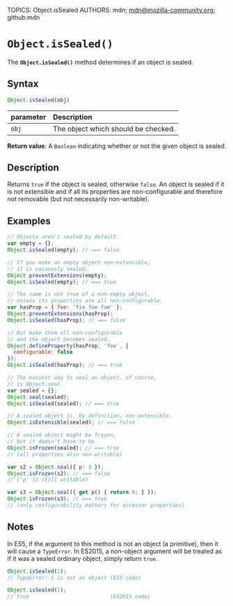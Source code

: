 TOPICS: Object.isSealed
AUTHORS: mdn; mdn@mozilla-community.org; github:mdn

# `Object.isSealed()`

The **`Object.isSealed()`** method determines if an object is sealed.

## Syntax

```javascript
Object.isSealed(obj)
```

| parameter | Description |
| :-- | :-- |
| `obj` | The object which should be checked. |

**Return value**: A `Boolean` indicating whether or not the given object is sealed.

## Description

Returns `true` if the object is sealed, otherwise `false`. An object is sealed if it is not
extensible and if all its properties are non-configurable and therefore not removable
(but not necessarily non-writable).

## Examples

```javascript
// Objects aren't sealed by default.
var empty = {};
Object.isSealed(empty); // === false

// If you make an empty object non-extensible,
// it is vacuously sealed.
Object.preventExtensions(empty);
Object.isSealed(empty); // === true

// The same is not true of a non-empty object,
// unless its properties are all non-configurable.
var hasProp = { fee: 'fie foe fum' };
Object.preventExtensions(hasProp);
Object.isSealed(hasProp); // === false

// But make them all non-configurable
// and the object becomes sealed.
Object.defineProperty(hasProp, 'fee', {
  configurable: false
});
Object.isSealed(hasProp); // === true

// The easiest way to seal an object, of course,
// is Object.seal.
var sealed = {};
Object.seal(sealed);
Object.isSealed(sealed); // === true

// A sealed object is, by definition, non-extensible.
Object.isExtensible(sealed); // === false

// A sealed object might be frozen,
// but it doesn't have to be.
Object.isFrozen(sealed); // === true
// (all properties also non-writable)

var s2 = Object.seal({ p: 3 });
Object.isFrozen(s2); // === false
// ('p' is still writable)

var s3 = Object.seal({ get p() { return 0; } });
Object.isFrozen(s3); // === true
// (only configurability matters for accessor properties)
```

## Notes

In ES5, if the argument to this method is not an object (a primitive), then it will cause a `TypeError`.
In ES2015, a non-object argument will be treated as if it was a sealed ordinary object,
simply return `true`.

```javascript
Object.isSealed(1);
// TypeError: 1 is not an object (ES5 code)

Object.isSealed(1);
// true                          (ES2015 code)
```
